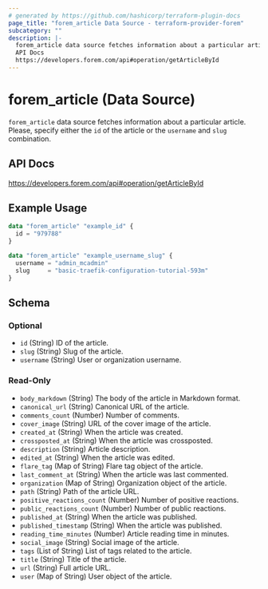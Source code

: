 ```yaml
---
# generated by https://github.com/hashicorp/terraform-plugin-docs
page_title: "forem_article Data Source - terraform-provider-forem"
subcategory: ""
description: |-
  forem_article data source fetches information about a particular article. Please, specify either the id of the article or the username and slug combination.
  API Docs
  https://developers.forem.com/api#operation/getArticleById
---
```


# forem_article (Data Source)

`forem_article` data source fetches information about a particular article. Please, specify either the `id` of the article or the `username` and `slug` combination.

## API Docs

https://developers.forem.com/api#operation/getArticleById

## Example Usage

```terraform
data "forem_article" "example_id" {
  id = "979788"
}

data "forem_article" "example_username_slug" {
  username = "admin_mcadmin"
  slug     = "basic-traefik-configuration-tutorial-593m"
}
```

<!-- schema generated by tfplugindocs -->
## Schema

### Optional

- `id` (String) ID of the article.
- `slug` (String) Slug of the article.
- `username` (String) User or organization username.

### Read-Only

- `body_markdown` (String) The body of the article in Markdown format.
- `canonical_url` (String) Canonical URL of the article.
- `comments_count` (Number) Number of comments.
- `cover_image` (String) URL of the cover image of the article.
- `created_at` (String) When the article was created.
- `crossposted_at` (String) When the article was crossposted.
- `description` (String) Article description.
- `edited_at` (String) When the article was edited.
- `flare_tag` (Map of String) Flare tag object of the article.
- `last_comment_at` (String) When the article was last commented.
- `organization` (Map of String) Organization object of the article.
- `path` (String) Path of the article URL.
- `positive_reactions_count` (Number) Number of positive reactions.
- `public_reactions_count` (Number) Number of public reactions.
- `published_at` (String) When the article was published.
- `published_timestamp` (String) When the article was published.
- `reading_time_minutes` (Number) Article reading time in minutes.
- `social_image` (String) Social image of the article.
- `tags` (List of String) List of tags related to the article.
- `title` (String) Title of the article.
- `url` (String) Full article URL.
- `user` (Map of String) User object of the article.


